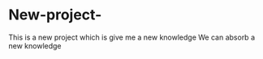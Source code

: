 # New-project-
This is a new project which is give me a new knowledge 
We can absorb a new knowledge
